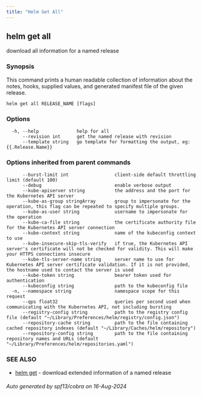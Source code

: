```yaml
---
title: "Helm Get All"
---
```


## helm get all

download all information for a named release

### Synopsis


This command prints a human readable collection of information about the
notes, hooks, supplied values, and generated manifest file of the given release.


```
helm get all RELEASE_NAME [flags]
```

### Options

```
  -h, --help              help for all
      --revision int      get the named release with revision
      --template string   go template for formatting the output, eg: {{.Release.Name}}
```

### Options inherited from parent commands

```
      --burst-limit int                 client-side default throttling limit (default 100)
      --debug                           enable verbose output
      --kube-apiserver string           the address and the port for the Kubernetes API server
      --kube-as-group stringArray       group to impersonate for the operation, this flag can be repeated to specify multiple groups.
      --kube-as-user string             username to impersonate for the operation
      --kube-ca-file string             the certificate authority file for the Kubernetes API server connection
      --kube-context string             name of the kubeconfig context to use
      --kube-insecure-skip-tls-verify   if true, the Kubernetes API server's certificate will not be checked for validity. This will make your HTTPS connections insecure
      --kube-tls-server-name string     server name to use for Kubernetes API server certificate validation. If it is not provided, the hostname used to contact the server is used
      --kube-token string               bearer token used for authentication
      --kubeconfig string               path to the kubeconfig file
  -n, --namespace string                namespace scope for this request
      --qps float32                     queries per second used when communicating with the Kubernetes API, not including bursting
      --registry-config string          path to the registry config file (default "~/Library/Preferences/helm/registry/config.json")
      --repository-cache string         path to the file containing cached repository indexes (default "~/Library/Caches/helm/repository")
      --repository-config string        path to the file containing repository names and URLs (default "~/Library/Preferences/helm/repositories.yaml")
```

### SEE ALSO

* [helm get](helm_get.md)	 - download extended information of a named release

###### Auto generated by spf13/cobra on 16-Aug-2024
